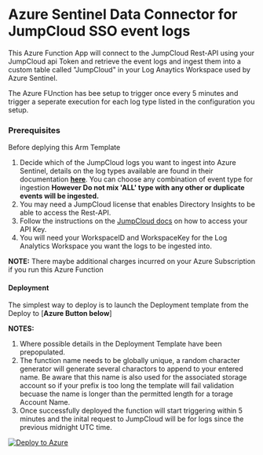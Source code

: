 # Azure Sentinel Data Connector for JumpCloud SSO event logs

This Azure Function App will connect to the JumpCloud Rest-API using your JumpCloud api Token and retrieve the event logs and ingest them into a custom table called "JumpCloud" in your Log Anaytics Workspace used by Azure Sentinel.


The Azure FUnction has bee setup to trigger once every 5 minutes and trigger a seperate execution for each log type listed in the configuration you setup. 

### Prerequisites
Before deplying this Arm Template 
1. Decide which of the JumpCloud logs you want to ingest into Azure Sentinel, details on the log types available are found in their documentation [**here**](https://jumpcloud-insights.api-docs.io/1.0/how-to-use-the-directory-insights-api/json-post-request-body). You can choose any combination of event type for ingestion **However Do not mix 'ALL' type with any other or duplicate events will be ingested.**
2. You may need a JumpCloud license that enables Directory Insights to be able to access the Rest-API.
3. Follow the instructions on the [JumpCloud docs](https://jumpcloud-insights.api-docs.io/1.0/authentication-and-authorization/authentication) on how to access your API Key.
4. You will need your WorkspaceID and WorkspaceKey for the Log Analytics Workspace you want the logs to be ingested into.

**NOTE:** There maybe additional charges incurred on your Azure Subscription if you run this Azure Function

#### Deployment
The simplest way to deploy is to launch the Deployment template from the Deploy to [**Azure Button below**]

**NOTES:** 
1. Where possible details in the Deployment Template have been prepopulated.
2. The function name needs to be globally unique, a random character generator will generate several charactors to append to your entered name. Be aware that this name is also used for the associated storage account so if your prefix is too long the template will fail validation becuase the name is longer than the permitted length for a torage Account Name.
3. Once successfully deployed the function will start triggering within 5 minutes and the inital request to JumpCloud will be for logs since the previous midnight UTC time. 


[![Deploy to Azure](https://aka.ms/deploytoazurebutton)](https://portal.azure.com/#create/Microsoft.Template/uri/https%3A%2F%2Fraw.githubusercontent.com%2Fcabberley%2FJumpCloudSSO%2Fmaster%2Fazuredeploy_JumpCloud_API_FunctionApp.json)
